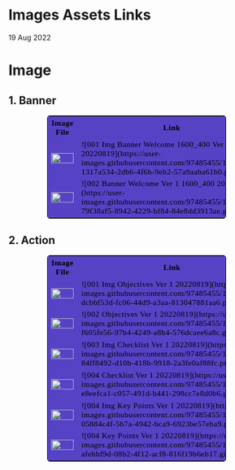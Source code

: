 # Images Assets Links
19 Aug 2022

<h1>Image</h1>
<h2>1. Banner</h2>
<table style="color:black;
           display:fill;
           border-colapse: colapse;
           width: 70%;
           margin: auto;
           border: 1px solid black;
           border-collapse: collapse;
           border-style: solid;
           border-radius:5px;
           background-color:#5642C5;
           font-size:110%;
           font-family:Verdana;
           letter-spacing:0.5px">
<tr>
    <th>Image File</th>
    <th>Link</th>
    <th>No Image Asset</th></tr>
<tr>
<td><img style="float:left" src="https://user-images.githubusercontent.com/97485455/191153210-1317a534-2db6-4f6b-9eb2-57a9aaba61b0.png" width="100%"></td>
<td>![001  Img Banner Welcome 1600_400 Ver 1 20220819](https://user-images.githubusercontent.com/97485455/191153210-1317a534-2db6-4f6b-9eb2-57a9aaba61b0.png)</td>
<td> Img00100120220819</td>
</tr>
<tr>
<td><img style="float:left" src="https://user-images.githubusercontent.com/97485455/191153632-79f38af5-8942-4229-bf84-84e8dd3913ae.gif" width="100%"></td>
<td>![002  Banner Welcome Ver 1 1600_400 20220819](https://user-images.githubusercontent.com/97485455/191153632-79f38af5-8942-4229-bf84-84e8dd3913ae.gif)</td>
<td> Ima00100120220819</td>
</tr>
</table>

<h2>2. Action</h2>
<table style="color:black;
           display:fill;
           border-colapse: colapse;
           width: 70%;
           margin: auto;
           border: 1px solid black;
           border-collapse: collapse;
           border-style: solid;
           border-radius:5px;
           background-color:#5642C5;
           font-size:110%;
           font-family:Verdana;
           letter-spacing:0.5px">
<tr>
    <th>Image File</th>
    <th>Link</th>
    <th>No Image Asset</th></tr>
<tr>
<td><img style="float:left" src="https://user-images.githubusercontent.com/97485455/191220935-dcbbf53d-fc06-44d9-a3aa-813047881aa6.png" width="100%"></td>
<td>![001 Img Objectives Ver 1 20220819](https://user-images.githubusercontent.com/97485455/191220935-dcbbf53d-fc06-44d9-a3aa-813047881aa6.png)</td>
<td> Img00200120220819</td>
</tr>
<tr>
<td><img style="float:left" src="https://user-images.githubusercontent.com/97485455/191221234-f605fe56-97b4-4249-a8b4-576dcaee6a8c.gif" width="100%"></td>
<td>![002 Objectives Ver 1 20220819](https://user-images.githubusercontent.com/97485455/191221234-f605fe56-97b4-4249-a8b4-576dcaee6a8c.gif)</td>
<td> Ima00200120220819</td>
</tr>

<tr>
<td><img style="float:left" src="https://user-images.githubusercontent.com/97485455/191223579-84ff8492-d10b-418b-9918-2a3fe0af88fc.png" width="100%"></td>
<td>![003 Img Checklist Ver 1 20220819](https://user-images.githubusercontent.com/97485455/191223579-84ff8492-d10b-418b-9918-2a3fe0af88fc.png)</td>
<td> Img00200220220819</td>
</tr>
<tr>
<td><img style="float:left" src="https://user-images.githubusercontent.com/97485455/191224283-e8eefca1-c057-491d-b441-298cc7e8d0b6.gif" width="100%"></td>
<td>![004 Checklist Ver 1 20220819](https://user-images.githubusercontent.com/97485455/191224283-e8eefca1-c057-491d-b441-298cc7e8d0b6.gif)</td>
<td> Ima00200220220819</td>
</tr>

<tr>
<td><img style="float:left" src="https://user-images.githubusercontent.com/97485455/191228703-05884c4f-5b7a-4942-bca9-6923be57eba9.png" width="100%"></td>
<td>![004 Img Key Points Ver 1 20220819](https://user-images.githubusercontent.com/97485455/191228703-05884c4f-5b7a-4942-bca9-6923be57eba9.png)</td>
<td> Img00200320220819</td>
</tr>
<tr>
<td><img style="float:left" src="https://user-images.githubusercontent.com/97485455/191229220-afebbf9d-08b2-4f12-acf8-816f19b6eb17.gif" width="100%"></td>
<td>![004 Key Points Ver 1 20220819](https://user-images.githubusercontent.com/97485455/191229220-afebbf9d-08b2-4f12-acf8-816f19b6eb17.gif)</td>
<td> Ima00200320220819</td>
</tr>

</table>


